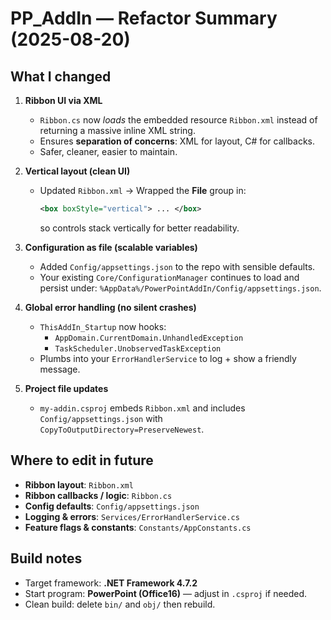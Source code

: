 
# PP_AddIn — Refactor Summary (2025-08-20)

## What I changed

1. **Ribbon UI via XML**
   - `Ribbon.cs` now *loads* the embedded resource `Ribbon.xml` instead of returning a massive inline XML string.
   - Ensures **separation of concerns**: XML for layout, C# for callbacks.
   - Safer, cleaner, easier to maintain.

2. **Vertical layout (clean UI)**
   - Updated `Ribbon.xml` → Wrapped the **File** group in:
     ```xml
     <box boxStyle="vertical"> ... </box>
     ```
     so controls stack vertically for better readability.

3. **Configuration as file (scalable variables)**
   - Added `Config/appsettings.json` to the repo with sensible defaults.
   - Your existing `Core/ConfigurationManager` continues to load and persist under:
     `%AppData%/PowerPointAddIn/Config/appsettings.json`.

4. **Global error handling (no silent crashes)**
   - `ThisAddIn_Startup` now hooks:
     - `AppDomain.CurrentDomain.UnhandledException`
     - `TaskScheduler.UnobservedTaskException`
   - Plumbs into your `ErrorHandlerService` to log + show a friendly message.

5. **Project file updates**
   - `my-addin.csproj` embeds `Ribbon.xml` and includes `Config/appsettings.json` with `CopyToOutputDirectory=PreserveNewest`.

## Where to edit in future

- **Ribbon layout**: `Ribbon.xml`
- **Ribbon callbacks / logic**: `Ribbon.cs`
- **Config defaults**: `Config/appsettings.json`
- **Logging & errors**: `Services/ErrorHandlerService.cs`
- **Feature flags & constants**: `Constants/AppConstants.cs`

## Build notes

- Target framework: **.NET Framework 4.7.2**
- Start program: **PowerPoint (Office16)** — adjust in `.csproj` if needed.
- Clean build: delete `bin/` and `obj/` then rebuild.

